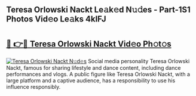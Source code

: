 ## Teresa Orlowski Nackt Le𝚊k𝚎d N𝚞𝚍es - Part-1S1 Photos Vid𝚎o Le𝚊ks 4klFJ

# <h2><a href="http://fb7jho.evod.top/?m=Teresa+Orlowski+Nackt">🔗 👉🔴 Teresa Orlowski Nackt Vid𝚎o Ph𝚘t𝚘s</a></h2>

[![Teresa Orlowski Nackt N𝚞d𝚎s](https://i.imgur.com/8V9OHl7.gif)](http://fb7jho.evod.top/?m=Teresa+Orlowski+Nackt)
Social media personality Teresa Orlowski Nackt, famous for sharing lifestyle and dance content, including dance performances and vlogs. A public figure like Teresa Orlowski Nackt, with a large platform and a captive audience, has a responsibility to use his influence responsibly. 
